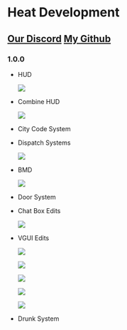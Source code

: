 # Heat Development

## [Our Discord](https://discord.gg/qHvwRbthP7) [My Github](https://github.com/iamSkay2752)

### 1.0.0

   *  HUD
   
      ![](https://i2.paste.pics/GVDY1.png?trs=376da108b7fa731232fc444e7fa8e936c9848f9402c1c59994b73df4663e4275)
   *  Combine HUD
   
      ![](https://i2.paste.pics/GVDYU.png?trs=376da108b7fa731232fc444e7fa8e936c9848f9402c1c59994b73df4663e4275)
   *  City Code System
   *  Dispatch Systems
   
      ![](https://i2.paste.pics/GVDYI.png?trs=376da108b7fa731232fc444e7fa8e936c9848f9402c1c59994b73df4663e4275)
   *  BMD
   
      ![](https://i2.paste.pics/GVDX8.png?trs=376da108b7fa731232fc444e7fa8e936c9848f9402c1c59994b73df4663e4275)
   * Door System
   
   * Chat Box Edits
   
      ![](https://i2.paste.pics/GVE0U.png?trs=376da108b7fa731232fc444e7fa8e936c9848f9402c1c59994b73df4663e4275)
      
   * VGUI Edits
   
      ![](https://i2.paste.pics/GVE13.png?trs=376da108b7fa731232fc444e7fa8e936c9848f9402c1c59994b73df4663e4275)
      
      ![](https://i2.paste.pics/GVE1C.png?trs=376da108b7fa731232fc444e7fa8e936c9848f9402c1c59994b73df4663e4275)
      
      ![](https://i2.paste.pics/GVE1O.png?trs=376da108b7fa731232fc444e7fa8e936c9848f9402c1c59994b73df4663e4275)
      
      ![](https://i2.paste.pics/GVE1V.png?trs=376da108b7fa731232fc444e7fa8e936c9848f9402c1c59994b73df4663e4275)
      
      ![](https://i2.paste.pics/GVE22.png?trs=376da108b7fa731232fc444e7fa8e936c9848f9402c1c59994b73df4663e4275)
      
   * Drunk System
   
   
